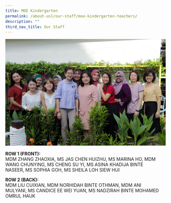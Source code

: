```yaml
---
title: MOE Kindergarten
permalink: /about-usl/our-staff/moe-kindergarten-teachers/
description: ""
third_nav_title: Our Staff
---
```

<img src="/images/MK-Staff-2020_Web.jpeg">
<p><strong>ROW 1 (FRONT):&nbsp;</strong><br>MDM ZHANG ZHAOXIA,&nbsp;MS JAS CHEN HUIZHU, MS MARINA HO,&nbsp;MDM WANG CHUNYING,&nbsp;MS CHENG SU YI,&nbsp;MS ASINA KHADIJA BINTE NASEER,&nbsp;MS SOPHIA GOH,&nbsp;MS SHEILA LOH SIEW HUI</p>
<p><strong>ROW 2 (BACK):&nbsp;</strong><br>MDM LIU CUIXIAN, MDM NORHIDAH BINTE OTHMAN,&nbsp;MDM ANI MULYANI,&nbsp;MS CANDICE EE WEI YUAN, MS NADZIRAH BINTE MOHAMED OMRUL HAUK</p>